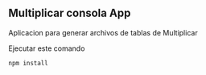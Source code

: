 ## Multiplicar consola App

Aplicacion para generar archivos de tablas de Multiplicar 

Ejecutar este comando 

```
npm install
```


